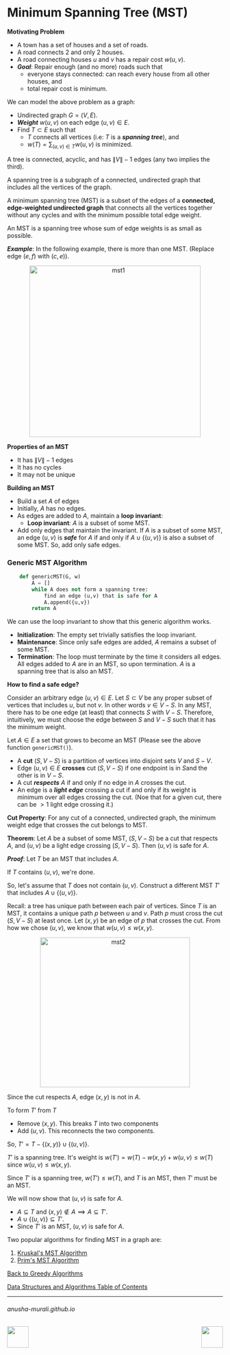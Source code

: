 # Minimum Spanning Tree (MST)

**Motivating Problem**

- A town has a set of houses and a set of roads.
- A road connects 2 and only 2 houses.
- A road connecting houses $u$ and $v$ has a repair cost $w(u,v)$.
- ***Goal***: Repair enough (and no more) roads such that
    - everyone stays connected: can reach every house from all other houses, and
    - total repair cost is minimum.

We can model the above problem as a graph:
- Undirected graph $G = (V,E)$.
- ***Weight*** $w(u,v)$ on each edge $(u, v) \in E$.
- Find $T \subset E$ such that
    - $T$ connects all vertices (i.e: $T$ is a ***spanning tree***), and
    - $w(T) = \sum_{(u,v) \in T} w(u,v)$ is minimized.
    


A tree is connected, acyclic, and has $\|V\|-1$ edges (any two implies the third).

A spanning tree is a subgraph of a connected, undirected graph that includes all the vertices of the graph.

A minimum spanning tree (MST) is a subset of the edges of a **connected, edge-weighted undirected graph** that connects all the vertices together without any cycles and with the minimum possible total edge weight.

An MST is a spanning tree whose sum of edge weights is as small as possible.

***Example***: In the following example, there is more than one MST. (Replace edge $(e, f)$ with $(c,e)$).
<p align="center">
<img width="400" alt="mst1" src="https://github.com/user-attachments/assets/a297bfa8-7506-4aec-ab46-6556971ea4ab" />
</p>

**Properties of an MST**
- It has $\|V\|-1$ edges
- It has no cycles
- It may not be unique

**Building an MST**
- Build a set $A$ of edges
- Initially, $A$ has no edges.
- As edges are added to $A$, maintain a **loop invariant**:
  - **Loop invariant**: $A$ is a subset of some MST.
- Add only edges that maintain the invariant. If $A$ is a subset of some MST, an edge $(u,v)$ is ***safe*** for $A$ if and only if $A \cup \{(u,v)\}$ is also a subset of some MST. So, add only safe edges.

### Generic MST Algorithm

```python
    def genericMST(G, w)
        A = []
        while A does not form a spanning tree:
            find an edge (u,v) that is safe for A
            A.append({u,v})
        return A
```
We can use the loop invariant to show that this generic algorithm works.

- **Initialization**: The empty set trivially satisfies the loop invariant.
- **Maintenance**: Since only safe edges are added, $A$ remains a subset of some MST.
- **Termination**: The loop must terminate by the time it considers all edges. All edges added to $A$ are in an MST, so upon termination. $A$ is a spanning tree that is also an MST.

**How to find a safe edge?**

Consider an arbitrary edge $(u, v) \in E$. Let $S \subset V$ be any proper subset of vertices that includes $u$, but not $v$. In other words $v \in V - S$. In any MST, there has to be one edge (at least) that connects $S$ with $V-S$. Therefore, intuitively, we must choose the edge between $S$ and $V-S$ such that it has the minimum weight.

Let $A \in E$ a set that grows to become an MST (Please see the above function `genericMST()`).

- A **cut** $(S, V-S)$ is a partition of vertices into disjoint sets $V$ and $S-V$.
- Edge $(u,v) \in E$ **crosses** cut $(S, V-S)$ if one endpoint is in $S$and the other is in $V-S$.
- A cut ***respects*** $A$ if and only if no edge in $A$ crosses the cut.
- An edge is a ***light edge*** crossing a cut if and only if its weight is minimum over all edges crossing the cut. (Noe that for a given cut, there can be $> 1$ light edge crossing it.)

**Cut Property**: For any cut of a connected, undirected graph, the minimum weight edge that crosses the cut belongs to MST.


**Theorem**: Let $A$ be a subset of some MST, $(S, V - S)$ be a cut that respects $A$, and $(u, v)$ be a light edge crossing $(S, V-S)$. Then $(u,v)$ is safe for $A$.

***Proof***: Let $T$ be an MST that includes $A$. 

If $T$ contains $(u, v)$, we're done.

So, let's assume that $T$ does not contain $(u,v)$. Construct a different MST $T'$ that includes $A \cup \{(u,v)\}$.

Recall: a tree has unique path between each pair of vertices. Since $T$ is an MST, it contains a unique path $p$ between $u$ and $v$. Path $p$ must cross the cut $(S, V-S)$ at least once. Let $(x, y)$ be an edge of $p$ that crosses the cut. From how we chose $(u,v)$, we know that $w(u,v) \leq w(x, y)$.

<p align="center">
<img width="350" alt="mst2" src="https://github.com/user-attachments/assets/a99e98a3-2342-4a5b-b0ec-1d5fb7fe7844" />
</p>

Since the cut respects $A$, edge $(x, y)$ is not in $A$.

To form $T'$ from $T$
- Remove $(x,y)$. This breaks $T$ into two components
- Add $(u,v)$. This reconnects the two components.

So, $T' = T - \{(x,y)\} \cup \{(u,v)\}$.

$T'$ is a spanning tree. It's weight is $w(T') = w(T) - w(x, y) + w(u,v) \leq w(T)$ since $w(u,v) \leq w(x,y)$.

Since $T'$ is a spanning tree, $w(T') \leq w(T)$, and $T$ is an MST, then $T'$ must be an MST.

We will now show that $(u,v)$ is safe for $A$.

- $A \subseteq T$ and $(x,y) \notin A \implies A \subseteq T'$.
- $A \cup \{(u,v)\} \subseteq T'$.
- Since $T'$ is an MST, $(u,v)$ is safe for $A$. 


Two popular algorithms for finding MST in a graph are:
1. [Kruskal's MST Algorithm](./kruskal.md)
2. [Prim's MST Algorithm](./prim.md)

[Back to Greedy Algorithms](./greedy.md)

[Data Structures and Algorithms Table of Contents](./cs124.md)

* * *
###### anusha-murali.github.io

<img src="https://github.com/anusha-murali/anusha-murali.github.io/assets/111596338/639243aa-2857-4595-a65a-7852762bb002" width="50" height="50" align="left">

[<img src="https://github.com/user-attachments/assets/989cfb30-4fb8-40f8-a812-8a054869aa32" width="50" height="50" align="right">](../index.md)

